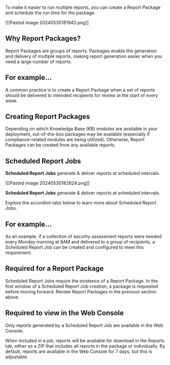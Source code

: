 
To make it easier to run multiple reports, you can create a Report Package and schedule the run time for the package.

![[Pasted image 20240530181943.png]]


## Why Report Packages?
Report Packages are groups of reports. Packages enable the generation and delivery of multiple reports, making report generation easier when you need a large number of reports.


## For example...
A common practice is to create a Report Package when a set of reports should be delivered to intended recipients for review at the start of every week.


## Creating Report Packages
Depending on which Knowledge Base (KB) modules are available in your deployment, out-of-the-box packages may be available (especially if compliance-related modules are being utilized). Otherwise, Report Packages can be created from any available reports.


## **Scheduled Report Jobs**

**Scheduled Report Jobs** generate & deliver reports at scheduled intervals. 

![[Pasted image 20240530182624.png]]

**Scheduled Report Jobs** generate & deliver reports at scheduled intervals. 

Explore the accordion tabs below to learn more about Scheduled Report Jobs.

## For example...

As an example, if a collection of security assessment reports were needed every Monday morning at 8AM and delivered to a group of recipients, a Scheduled Report Job can be created and configured to meet this requirement.


## Required for a Report Package

Scheduled Report Jobs require the existence of a Report Package. In the first window of a Scheduled Report Job creation, a package is requested before moving forward. Review Report Packages in the previous section above.


## Required to view in the Web Console

Only reports generated by a Scheduled Report Job are available in the Web Console. 

When included in a job, reports will be available for download in the Reports tab, either as a ZIP that includes all reports in the package or individually. By default, reports are available in the Web Console for 7 days, but this is adjustable.

